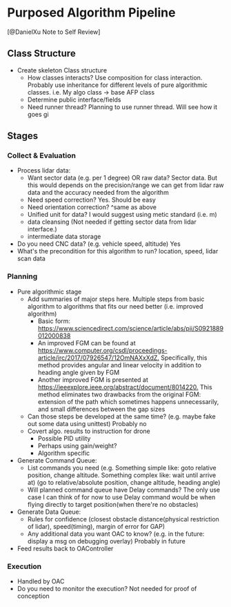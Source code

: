 # Purposed Algorithm Pipeline

[@DanielXu Note to Self Review]

## Class Structure

- Create skeleton Class structure
  - How classes interacts? Use composition for class interaction. Probably use inheritance for different levels of pure algorithmic classes. i.e. My algo class -> base AFP class
  - Determine public interface/fields
  - Need runner thread? Planning to use runner thread. Will see how it goes
gi
## Stages

### Collect & Evaluation

- Process lidar data:
  - Want sector data (e.g. per 1 degree) OR raw data? Sector data. But this would depends on the precision/range we can get from lidar raw data and the accuracy needed from the algorithm
  - Need speed correction? Yes. Should be easy
  - Need orientation correction? ^same as above
  - Unified unit for data? I would suggest using metic standard (i.e. m)
  - data cleansing (Not needed if getting sector data from lidar interface.)
  - intermediate data storage
- Do you need CNC data? (e.g. vehicle speed, altitude) Yes
- What's the precondition for this algorithm to run? location, speed, lidar scan data

### Planning

- Pure algorithmic stage
  - Add summaries of major steps here. Multiple steps from basic algorithm to algorithms that fits our need better (i.e. improved algorithm)
    - Basic form: <https://www.sciencedirect.com/science/article/abs/pii/S0921889012000838>
    - An improved FGM can be found at <https://www.computer.org/csdl/proceedings-article/irc/2017/07926547/12OmNAXxXdZ.> Specifically, this method provides angular and linear velocity in addition to heading angle given by FGM 
    - Another improved FGM is presented at <https://ieeexplore.ieee.org/abstract/document/8014220.> This method eliminates two drawbacks from the original FGM: extension of the path which sometimes happens unnecessarily, and small differences between the gap sizes
  - Can those steps be developed at the same time? (e.g. maybe fake out some data using unittest) Probably no
  - Covert algo. results to instruction for drone
    - Possible PID utility
    - Perhaps using gain/weight?
    - Algorithm specific
- Generate Command Queue:
  - List commands you need (e.g. Something simple like: goto relative position, change altitude. Something complex like: wait until arrive at) (go to relative/absolute position, change altitude, heading angle)
  - Will planned command queue have Delay commands? The only use case I can think of for now to use Delay command would be when flying directly to target position(when there're no obstacles)
- Generate Data Queue:
  - Rules for confidence (closest obstacle distance(physical restriction of lidar), speed(timing), margin of error for GAP)
  - Any additional data you want OAC to know? (e.g. in the future: display a msg on debugging overlay) Probably in future
- Feed results back to OAController

### Execution

- Handled by OAC
- Do you need to monitor the execution? Not needed for proof of conception

